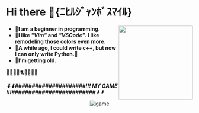 # Hi there 👋{ﾆﾋﾙｼﾞｬﾝﾎﾞｽﾏｲﾙ}
<img src="https://user-images.githubusercontent.com/79183057/125552471-282a0e96-f0f1-4637-adf8-8000d27c4716.png" align="right"
     width="200" height="200">

- **🌴I am a beginner in programming.**
- **🐇I like *"Vim"* and *"VSCode"*. I like remodeling those colors even more.**
- **👾A while ago, I could write c++, but now I can only write Python.👾**
- **🐸I'm getting old.**

🐶🦧🦮🐺🐈🐄🦙🐐🐑

***⬇⬇#####################!!!  MY GAME  !!!#########################⬇⬇***
<div align="center">
<img src="https://user-images.githubusercontent.com/79183057/125556094-91f6217a-ff90-4a96-bbf2-9d91e1a07d34.gif" alt="game" title="game">
</div>
